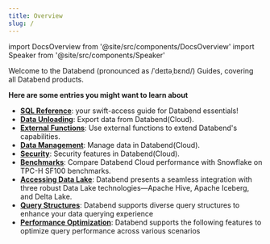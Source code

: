 ```yaml
---
title: Overview
slug: /
---
```


import DocsOverview from '@site/src/components/DocsOverview'
import Speaker from '@site/src/components/Speaker'

Welcome to the Databend (pronounced as /ˈdeɪtəˌbɛnd/)<Speaker /> Guides, covering all Databend products.

<DocsOverview />

**Here are some entries you might want to learn about**

- **[SQL Reference](/sql)**: your swift-access guide for Databend essentials!
- **[Data Unloading](../50-unload-data/index.md)**: Export data from Databend(Cloud).
- **[External Functions](../54-query/04-external-function.md)**: Use external functions to extend Databend's capabilities.
- **[Data Management](../57-data-management/index.md)**: Manage data in Databend(Cloud).
- **[Security](../56-security/index.md)**: Security features in Databend(Cloud).
- **[Benchmarks](../80-benchmark/index.md)**: Compare Databend Cloud performance with Snowflake on TPC-H SF100 benchmarks.
- **[Accessing Data Lake](../51-access-data-lake/index.md)**: Databend presents a seamless integration with three robust Data Lake technologies—Apache Hive, Apache Iceberg, and Delta Lake.
- **[Query Structures](../54-query/index.md)**: Databend supports diverse query structures to enhance your data querying experience
- **[Performance Optimization](../55-performance/index.md)**: Databend supports the following features to optimize query performance across various scenarios
